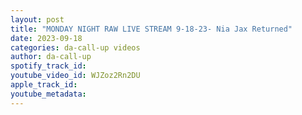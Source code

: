 ```yaml
---
layout: post
title: "MONDAY NIGHT RAW LIVE STREAM 9-18-23- Nia Jax Returned"
date: 2023-09-18
categories: da-call-up videos
author: da-call-up
spotify_track_id: 
youtube_video_id: WJZoz2Rn2DU
apple_track_id: 
youtube_metadata: 
---
```

